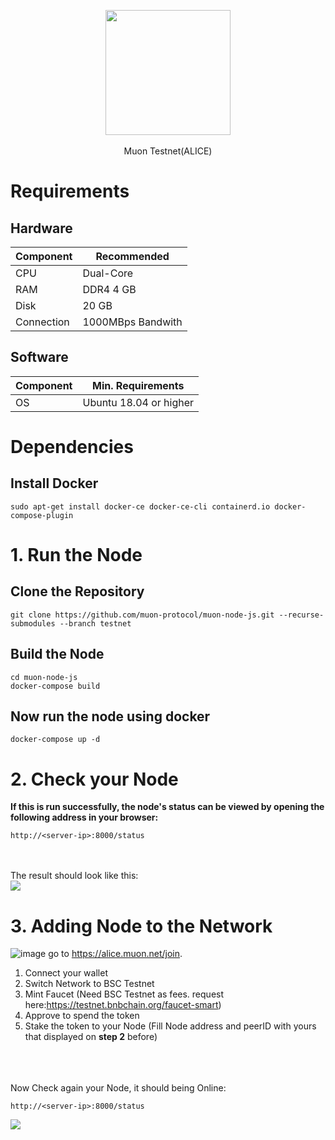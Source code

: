 <p align="center" height='100px'>
  <img width="200" height="auto" src="https://user-images.githubusercontent.com/78480857/215549241-ce4b1e08-9715-4920-afac-08afb65b9f73.jpeg">
  <br>
  <br>
  Muon Testnet(ALICE)
</p>

# Requirements
## Hardware

|  Component | Recommended |
| ------------ | ------------ |
| CPU  | Dual-Core  |
| RAM | DDR4 4 GB  |
| Disk  | 20 GB  |
| Connection | 1000MBps Bandwith |


## Software

| Component | Min. Requirements |
| ------------ | ------------ |
| OS |  Ubuntu 18.04 or higher | 


# Dependencies
## Install Docker
```
sudo apt-get install docker-ce docker-ce-cli containerd.io docker-compose-plugin
```
# 1. Run the Node
## Clone the Repository
```
git clone https://github.com/muon-protocol/muon-node-js.git --recurse-submodules --branch testnet
```

## Build the Node
```
cd muon-node-js
docker-compose build
```

## Now run the node using docker
```
docker-compose up -d
```

# 2. Check your Node
**If this is run successfully, the node's status can be viewed by opening the following address in your browser:** 
```
http://<server-ip>:8000/status
```
<br>
<br>
The result should look like this:
<br>
<img src="https://user-images.githubusercontent.com/78480857/215552389-6478c7c7-b635-44d2-8e9b-43ba3bc88471.png">

# 3. Adding Node to the Network
![image](https://user-images.githubusercontent.com/78480857/215552593-588f6a05-e3cc-4473-bbe9-4ec4f18fde97.png)
go to https://alice.muon.net/join.
<br>
1. Connect your wallet 
2. Switch Network to BSC Testnet
3. Mint Faucet (Need BSC Testnet as fees. request here:https://testnet.bnbchain.org/faucet-smart)
4. Approve to spend the token
5. Stake the token to your Node (Fill Node address and peerID with yours that displayed on **step 2** before)
<br>
<br>
<br>
Now Check again your Node, it should being Online:

```
http://<server-ip>:8000/status
```

<img src="https://user-images.githubusercontent.com/78480857/215553662-0bf40a6b-9487-4e68-a5c2-ae5cf907f0d2.png">

